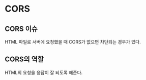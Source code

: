 # CORS

## CORS 이슈

HTML 파일로 서버에 요청했을 때 CORS가 없으면 차단되는 경우가 있다.

## CORS의 역할

HTML의 요청을 응답이 잘 되도록 해준다. 

